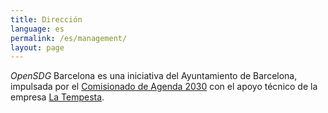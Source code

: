 ```yaml
---
title: Dirección
language: es
permalink: /es/management/
layout: page
---
```


*OpenSDG* Barcelona es una iniciativa del Ayuntamiento de Barcelona, impulsada por el [Comisionado de Agenda 2030](https://ajuntament.barcelona.cat/es/organigrama-municipal/organ/Comissionat%20de%20l%27Agenda%202030) con el apoyo técnico de la empresa [La Tempesta](https://latempesta.cc/es.html).
